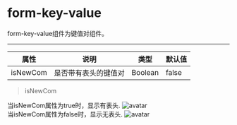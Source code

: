 # form-key-value

form-key-value组件为键值对组件。

---

| 属性    | 说明 | 类型 |默认值|
| ------ | ------ | ------ |------ |
| isNewCom  | 是否带有表头的键值对 | Boolean |false|
  

> isNewCom  

当isNewCom属性为true时，显示有表头. 
![avatar](/img/form-key-value/isNewCom.png)
<br/>
当isNewCom属性为false时，显示无表头.
![avatar](/img/form-key-value/isNewCom-false.png)